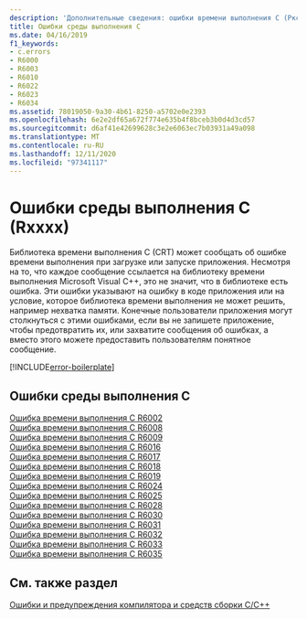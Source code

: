 ```yaml
---
description: 'Дополнительные сведения: ошибки времени выполнения C (Ркскскскс)'
title: Ошибки среды выполнения C
ms.date: 04/16/2019
f1_keywords:
- c.errors
- R6000
- R6003
- R6010
- R6022
- R6023
- R6034
ms.assetid: 78019050-9a30-4b61-8250-a5702e0e2393
ms.openlocfilehash: 6e2e2df65a672f774e635b4f8bceb3b0d4d3cd57
ms.sourcegitcommit: d6af41e42699628c3e2e6063ec7b03931a49a098
ms.translationtype: MT
ms.contentlocale: ru-RU
ms.lasthandoff: 12/11/2020
ms.locfileid: "97341117"
---
```

# <a name="c-runtime-errors-rxxxx"></a>Ошибки среды выполнения C (Rxxxx)

Библиотека времени выполнения C (CRT) может сообщать об ошибке времени выполнения при загрузке или запуске приложения. Несмотря на то, что каждое сообщение ссылается на библиотеку времени выполнения Microsoft Visual C++, это не значит, что в библиотеке есть ошибка. Эти ошибки указывают на ошибку в коде приложения или на условие, которое библиотека времени выполнения не может решить, например нехватка памяти. Конечные пользователи приложения могут столкнуться с этими ошибками, если вы не запишете приложение, чтобы предотвратить их, или захватите сообщения об ошибках, а вместо этого можете предоставить пользователям понятное сообщение.

[!INCLUDE[error-boilerplate](../../error-messages/includes/error-boilerplate.md)]

## <a name="c-runtime-errors"></a>Ошибки среды выполнения C

[Ошибка времени выполнения C R6002](../../error-messages/tool-errors/c-runtime-error-r6002.md) \
[Ошибка времени выполнения C R6008](../../error-messages/tool-errors/c-runtime-error-r6008.md) \
[Ошибка времени выполнения C R6009](../../error-messages/tool-errors/c-runtime-error-r6009.md) \
[Ошибка времени выполнения C R6016](../../error-messages/tool-errors/c-runtime-error-r6016.md) \
[Ошибка времени выполнения C R6017](../../error-messages/tool-errors/c-runtime-error-r6017.md) \
[Ошибка времени выполнения C R6018](../../error-messages/tool-errors/c-runtime-error-r6018.md) \
[Ошибка времени выполнения C R6019](../../error-messages/tool-errors/c-runtime-error-r6019.md) \
[Ошибка времени выполнения C R6024](../../error-messages/tool-errors/c-runtime-error-r6024.md) \
[Ошибка времени выполнения C R6025](../../error-messages/tool-errors/c-runtime-error-r6025.md) \
[Ошибка времени выполнения C R6028](../../error-messages/tool-errors/c-runtime-error-r6028.md) \
[Ошибка времени выполнения C R6030](../../error-messages/tool-errors/c-runtime-error-r6030.md) \
[Ошибка времени выполнения C R6031](../../error-messages/tool-errors/c-runtime-error-r6031.md) \
[Ошибка времени выполнения C R6032](../../error-messages/tool-errors/c-runtime-error-r6032.md) \
[Ошибка времени выполнения C R6033](../../error-messages/tool-errors/c-runtime-error-r6033.md) \
[Ошибка времени выполнения C R6035](../../error-messages/tool-errors/c-runtime-error-r6035.md)

## <a name="see-also"></a>См. также раздел

[Ошибки и предупреждения компилятора и средств сборки C/C++](../compiler-errors-1/c-cpp-build-errors.md)
